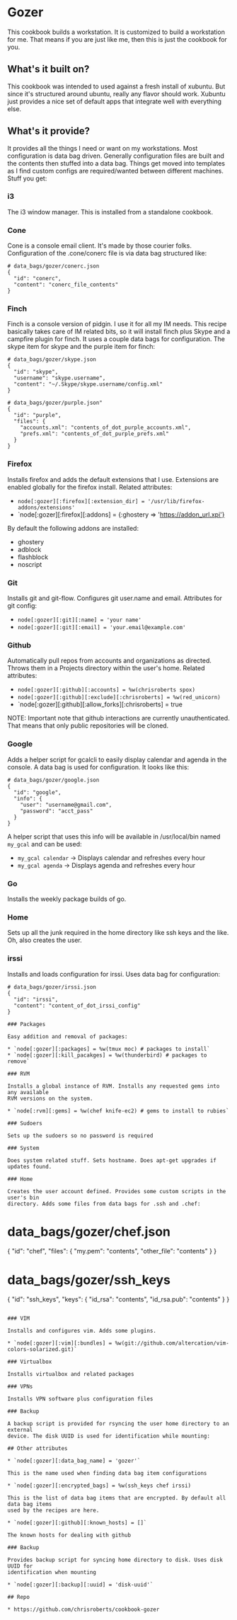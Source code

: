 # Gozer

This cookbook builds a workstation. It is customized to build a workstation for
me. That means if you are just like me, then this is just the cookbook for you.

## What's it built on?

This cookbook was intended to used against a fresh install of xubuntu. But since
it's structured around ubuntu, really any flavor should work. Xubuntu just provides
a nice set of default apps that integrate well with everything else.

## What's it provide?

It provides all the things I need or want on my workstations. Most configuration
is data bag driven. Generally configuration files are built and the contents then
stuffed into a data bag. Things get moved into templates as I find custom configs
are required/wanted between different machines. Stuff you get:

### i3

The i3 window manager. This is installed from a standalone cookbook.

### Cone

Cone is a console email client. It's made by those courier folks. Configuration
of the .cone/conerc file is via data bag structured like:

```
# data_bags/gozer/conerc.json
{
  "id": "conerc",
  "content": "conerc_file_contents"
}
```

### Finch

Finch is a console version of pidgin. I use it for all my IM needs. This recipe
basically takes care of IM related bits, so it will install finch plus Skype
and a campfire plugin for finch. It uses a couple data bags for configuration.
The skype item for skype and the purple item for finch:

```
# data_bags/gozer/skype.json
{
  "id": "skype",
  "username": "skype.username",
  "content": "~/.Skype/skype.username/config.xml"
}

# data_bags/gozer/purple.json"
{
  "id": "purple",
  "files": {
    "accounts.xml": "contents_of_dot_purple_accounts.xml",
    "prefs.xml": "contents_of_dot_purple_prefs.xml"
  }
}
```

### Firefox

Installs firefox and adds the default extensions that I use. Extensions
are enabled globally for the firefox install. Related attributes:

* `node[:gozer][:firefox][:extension_dir] = '/usr/lib/firefox-addons/extensions'`
* `node[:gozer][:firefox][:addons] = {:ghostery => 'https://addon_url.xpi'}

By default the following addons are installed:

* ghostery
* adblock
* flashblock
* noscript

### Git

Installs git and git-flow. Configures git user.name and email. Attributes for
git config:

* `node[:gozer][:git][:name] = 'your name'`
* `node[:gozer][:git][:email] = 'your.email@example.com'`

### Github

Automatically pull repos from accounts and organizations as directed. Throws
them in a Projects directory within the user's home. Related attributes:

* `node[:gozer][:github][:accounts] = %w(chrisroberts spox)`
* `node[:gozer][:github][:exclude][:chrisroberts] = %w(red_unicorn)`
* `node[:gozer][:github][:allow_forks][:chrisroberts] = true

NOTE: Important note that github interactions are currently unauthenticated. That means
that only public repositories will be cloned.

### Google

Adds a helper script for gcalcli to easily display calendar and agenda in the console.
A data bag is used for configuration. It looks like this:

```
# data_bags/gozer/google.json
{
  "id": "google",
  "info": {
    "user": "username@gmail.com",
    "password": "acct_pass"
  }
}
```

A helper script that uses this info will be available in /usr/local/bin named
`my_gcal` and can be used:

* `my_gcal calendar` -> Displays calendar and refreshes every hour
* `my_gcal agenda` -> Displays agenda and refreshes every hour

### Go

Installs the weekly package builds of go.

### Home

Sets up all the junk required in the home directory like ssh keys and the like. Oh,
also creates the user.

### irssi

Installs and loads configuration for irssi. Uses data bag for configuration:

```
# data_bags/gozer/irssi.json
{
  "id": "irssi",
  "content": "content_of_dot_irssi_config"
}

### Packages

Easy addition and removal of packages:

* `node[:gozer][:packages] = %w(tmux moc) # packages to install`
* `node[:gozer][:kill_pacakges] = %w(thunderbird) # packages to remove`

### RVM

Installs a global instance of RVM. Installs any requested gems into any available
RVM versions on the system.

* `node[:rvm][:gems] = %w(chef knife-ec2) # gems to install to rubies`

### Sudoers

Sets up the sudoers so no password is required

### System

Does system related stuff. Sets hostname. Does apt-get upgrades if updates found.

### Home

Creates the user account defined. Provides some custom scripts in the user's bin
directory. Adds some files from data bags for .ssh and .chef:

```
# data_bags/gozer/chef.json
{
  "id": "chef",
  "files": {
    "my.pem": "contents",
    "other_file": "contents"
  }
}

# data_bags/gozer/ssh_keys
{
  "id": "ssh_keys",
  "keys": {
    "id_rsa": "contents",
    "id_rsa.pub": "contents"
  }
}
```

### VIM

Installs and configures vim. Adds some plugins.

* `node[:gozer][:vim][:bundles] = %w(git://github.com/altercation/vim-colors-solarized.git)`

### Virtualbox

Installs virtualbox and related packages

### VPNs

Installs VPN software plus configuration files

### Backup

A backup script is provided for rsyncing the user home directory to an external
device. The disk UUID is used for identification while mounting:

## Other attributes

* `node[:gozer][:data_bag_name] = 'gozer'`

This is the name used when finding data bag item configurations

* `node[:gozer][:encrypted_bags] = %w(ssh_keys chef irssi)

This is the list of data bag items that are encrypted. By default all data bag items
used by the recipes are here.

* `node[:gozer][:github][:known_hosts] = []`

The known hosts for dealing with github

### Backup

Provides backup script for syncing home directory to disk. Uses disk UUID for
identification when mounting

* `node[:gozer][:backup][:uuid] = 'disk-uuid'`

## Repo

* https://github.com/chrisroberts/cookbook-gozer
